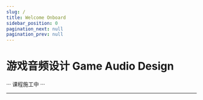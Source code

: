 ```yaml
---
slug: /
title: Welcome Onboard
sidebar_position: 0
pagination_next: null
pagination_prev: null
---
```


# 游戏音频设计 Game Audio Design

··· 课程施工中 ···

---